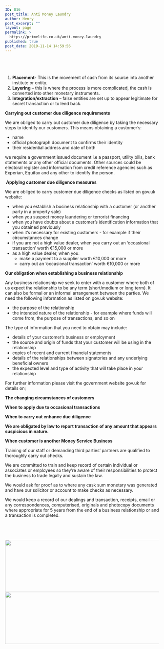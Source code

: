 ```yaml
---
ID: 816
post_title: Anti Money Laundry
author: Henry
post_excerpt: ""
layout: page
permalink: >
  https://primelife.co.uk/anti-money-laundry
published: true
post_date: 2019-11-14 14:59:56
---
```

<h2> </h2><ol><li><strong>Placement</strong>- This is the movement of cash from its source into another institute or entity.</li><li><strong>Layering</strong> – this is where the process is more complicated, the cash is converted into other monetary instruments.</li><li><strong>Integration/extraction</strong> – false entities are set up to appear legitimate for secret transaction or to lend back.</li></ol><p><strong>Carrying out customer due diligence requirements </strong></p><p>We are obliged to carry out customer due diligence by taking the necessary steps to identify our customers. This means obtaining a customer’s:</p><ul><li>name</li><li>official photograph document to confirms their identity</li><li>their residential address and date of birth</li></ul><p>we require a government issued document i.e a passport, utility bills, bank statements or any other official documents. Other sources could be electoral register and information from credit reference agencies such as Experian, Equifax and any other to identify the person.</p><p><strong> </strong><strong>Applying customer due diligence measures </strong></p><p>We are obliged to carry customer due diligence checks as listed on gov.uk website:</p><ul><li>when you establish a business relationship with a customer (or another party in a property sale)</li><li>when you suspect money laundering or terrorist financing</li><li>when you have doubts about a customer’s identification information that you obtained previously</li><li>when it’s necessary for existing customers - for example if their circumstances change</li><li>if you are not a high value dealer, when you carry out an ‘occasional transaction’ worth €15,000 or more</li><li>as a high value dealer, when you:<ul><li>make a payment to a supplier worth €10,000 or more</li><li>carry out an ‘occasional transaction’ worth €10,000 or more</li></ul></li></ul><p><strong>Our obligation when establishing a business relationship  </strong></p><p>Any business relationship we seek to enter with a customer where both of us expect the relationship to be any term (short/medium or long term). It can also be formal or an informal arrangement between the parties. We need the following information as listed on gov.uk website:</p><ul><li>the purpose of the relationship</li><li>the intended nature of the relationship - for example where funds will come from, the purpose of transactions, and so on</li></ul><p>The type of information that you need to obtain may include:</p><ul><li>details of your customer’s business or employment</li><li>the source and origin of funds that your customer will be using in the relationship</li><li>copies of recent and current financial statements</li><li>details of the relationships between signatories and any underlying beneficial owners</li><li>the expected level and type of activity that will take place in your relationship</li></ul><p>For further information please visit the government website gov.uk for details on;</p><p><strong>The changing circumstances of customers</strong></p><p><strong>When to apply due to occasional transactions </strong></p><p><strong>When to carry out enhance due diligence </strong></p><p><strong>We are obligated by law to report transaction of any amount that appears suspicious in nature.  </strong></p><p><strong>When customer is another Money Service Business </strong></p><p>Training of our staff or demanding third parties’ partners are qualified to thoroughly carry out checks.</p><p>We are committed to train and keep record of certain individual or associates or employees so they’re aware of their responsibilities to protect the business to trade legally and sustain the law.</p><p>We would ask for proof as to where any cask sum monetary was generated and have our solicitor or account to make checks as necessary.</p><p>We would keep a record of our dealings and transaction, receipts, email or any correspondences, computerised, originals and photocopy documents where appropriate for 5 years from the end of a business relationship or and a transaction is completed.</p><h2> </h2>		
										<img width="1180" height="170" src="https://primelife.co.uk/wp-content/uploads/2019/12/Diseño-sin-título-2-1.png" alt="" srcset="https://i1.wp.com/primelife.co.uk/wp-content/uploads/2019/12/Diseño-sin-título-2-1.png?w=1180&amp;ssl=1 1180w, https://i1.wp.com/primelife.co.uk/wp-content/uploads/2019/12/Diseño-sin-título-2-1.png?resize=300%2C43&amp;ssl=1 300w, https://i1.wp.com/primelife.co.uk/wp-content/uploads/2019/12/Diseño-sin-título-2-1.png?resize=1024%2C148&amp;ssl=1 1024w, https://i1.wp.com/primelife.co.uk/wp-content/uploads/2019/12/Diseño-sin-título-2-1.png?resize=768%2C111&amp;ssl=1 768w, https://i1.wp.com/primelife.co.uk/wp-content/uploads/2019/12/Diseño-sin-título-2-1.png?resize=1170%2C170&amp;ssl=1 1170w" sizes="(max-width: 1180px) 100vw, 1180px" />											
										<img width="1180" height="170" src="https://primelife.co.uk/wp-content/uploads/2019/12/Diseño-sin-título-2-1.png" alt="" srcset="https://i1.wp.com/primelife.co.uk/wp-content/uploads/2019/12/Diseño-sin-título-2-1.png?w=1180&amp;ssl=1 1180w, https://i1.wp.com/primelife.co.uk/wp-content/uploads/2019/12/Diseño-sin-título-2-1.png?resize=300%2C43&amp;ssl=1 300w, https://i1.wp.com/primelife.co.uk/wp-content/uploads/2019/12/Diseño-sin-título-2-1.png?resize=1024%2C148&amp;ssl=1 1024w, https://i1.wp.com/primelife.co.uk/wp-content/uploads/2019/12/Diseño-sin-título-2-1.png?resize=768%2C111&amp;ssl=1 768w, https://i1.wp.com/primelife.co.uk/wp-content/uploads/2019/12/Diseño-sin-título-2-1.png?resize=1170%2C170&amp;ssl=1 1170w" sizes="(max-width: 1180px) 100vw, 1180px" />